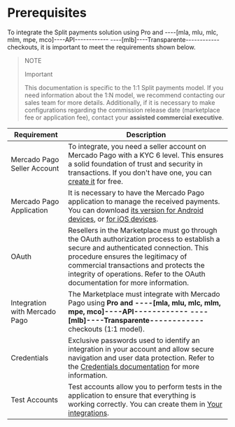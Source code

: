 # Prerequisites

To integrate the Split payments solution using Pro and ----[mla, mlu, mlc, mlm, mpe, mco]----API------------ ----[mlb]----Transparente------------ checkouts, it is important to meet the requirements shown below.

> NOTE
>
> Important
>
> This documentation is specific to the 1:1 Split payments model. If you need information about the 1:N model, we recommend contacting our sales team for more details. Additionally, if it is necessary to make configurations regarding the commission release date (marketplace fee or application fee), contact your **assisted commercial executive**.

| Requirement                      | Description                                                                                                                                                                                                                                      |
|----------------------------------|--------------------------------------------------------------------------------------------------------------------------------------------------------------------------------------------------------------------------------------------------|
| Mercado Pago Seller Account      | To integrate, you need a seller account on Mercado Pago with a KYC 6 level. This ensures a solid foundation of trust and security in transactions. If you don't have one, you can [create it](https://www.mercadopago[FAKER][URL][DOMAIN]/hub/registration/landing) for free. |
| Mercado Pago Application         | It is necessary to have the Mercado Pago application to manage the received payments. You can download [its version for Android devices](https://play.google.com/store/apps/details?id=com.mercadopago.wallet&hl=es_419), or [for iOS devices](https://apps.apple.com/ar/app/mercado-pago/id925436649).                                                                       |
| OAuth                            | Resellers in the Marketplace must go through the OAuth authorization process to establish a secure and authenticated connection. This procedure ensures the legitimacy of commercial transactions and protects the integrity of operations. Refer to the OAuth documentation for more information. |
| Integration with Mercado Pago     | The Marketplace must integrate with Mercado Pago using **Pro and ----[mla, mlu, mlc, mlm, mpe, mco]----API------------ ----[mlb]----Transparente------------** checkouts (1:1 model).                                                                                                           |
| Credentials                     | Exclusive passwords used to identify an integration in your account and allow secure navigation and user data protection. Refer to the [Credentials documentation](/developers/pt/docs/split-payments/additional-content/your-integrations/credentials) for more information.                     |
| Test Accounts                    | Test accounts allow you to perform tests in the application to ensure that everything is working correctly. You can create them in [Your integrations](https://www.mercadopago[FAKER][URL][DOMAIN]developers/panel/app).                                                                              |